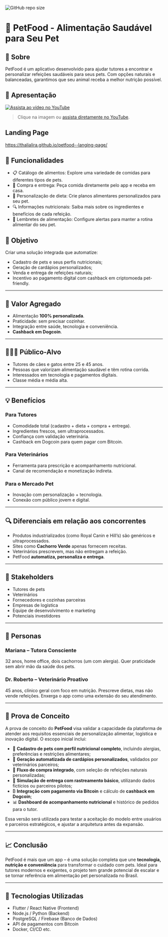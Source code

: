 ![GitHub repo size](https://img.shields.io/github/repo-size/ThaliaLira/petfood-application)

# 🐾 PetFood - Alimentação Saudável para Seu Pet

## 📌 Sobre

PetFood é um aplicativo desenvolvido para ajudar tutores a encontrar e personalizar refeições saudáveis para seus pets. Com opções naturais e balanceadas, garantimos que seu animal receba a melhor nutrição possível.


## 🎥 Apresentação

[![Assista ao vídeo no YouTube](https://img.youtube.com/vi/3JlcyJiyp7U/hqdefault.jpg)](https://youtu.be/3JlcyJiyp7U)

> Clique na imagem ou [assista diretamente no YouTube](https://youtu.be/3JlcyJiyp7U).


## Landing Page

https://thalialira.github.io/petfood--langing-page/

## 🚀 Funcionalidades
- 📋 Catálogo de alimentos: Explore uma variedade de comidas para diferentes tipos de pets.
- 🛒 Compra e entrega: Peça comida diretamente pelo app e receba em casa.
- 🐶 Personalização de dieta: Crie planos alimentares personalizados para seu pet.
- 🔍 Informações nutricionais: Saiba mais sobre os ingredientes e benefícios de cada refeição.
- 📅 Lembretes de alimentação: Configure alertas para manter a rotina alimentar do seu pet.

## 🎯 Objetivo

Criar uma solução integrada que automatize:

- Cadastro de pets e seus perfis nutricionais;
- Geração de cardápios personalizados;
- Venda e entrega de refeições naturais;
- Incentivo ao pagamento digital com cashback em criptomoeda pet-friendly.

---

## 🌟 Valor Agregado

- Alimentação **100% personalizada**.
- Praticidade: sem precisar cozinhar.
- Integração entre saúde, tecnologia e conveniência.
- **Cashback em Dogcoin**.

---

## 🧑‍🤝‍🧑 Público-Alvo

- Tutores de cães e gatos entre 25 e 45 anos.
- Pessoas que valorizam alimentação saudável e têm rotina corrida.
- Interessados em tecnologia e pagamentos digitais.
- Classe média e média alta.

---

## 💡 Benefícios

### Para Tutores
- Comodidade total (cadastro + dieta + compra + entrega).
- Ingredientes frescos, sem ultraprocessados.
- Confiança com validação veterinária.
- Cashback em Dogcoin para quem pagar com Bitcoin.

### Para Veterinários
- Ferramenta para prescrição e acompanhamento nutricional.
- Canal de recomendação e monetização indireta.

### Para o Mercado Pet
- Inovação com personalização + tecnologia.
- Conexão com público jovem e digital.

---

## 🔍 Diferenciais em relação aos concorrentes

- Produtos industrializados (como Royal Canin e Hill’s) são genéricos e ultraprocessados.
- Sites como **Cachorro Verde** apenas fornecem receitas.
- Veterinários prescrevem, mas não entregam a refeição.
- PetFood **automatiza, personaliza e entrega**.

---

## 👥 Stakeholders

- Tutores de pets
- Veterinários
- Fornecedores e cozinhas parceiras
- Empresas de logística
- Equipe de desenvolvimento e marketing
- Potenciais investidores

---

## 👤 Personas

### Mariana – Tutora Consciente
32 anos, home office, dois cachorros (um com alergia). Quer praticidade sem abrir mão da saúde dos pets.

### Dr. Roberto – Veterinário Proativo
45 anos, clínico geral com foco em nutrição. Prescreve dietas, mas não vende refeições. Enxerga o app como uma extensão do seu atendimento.

---

## 🧪 Prova de Conceito

A prova de conceito do **PetFood** visa validar a capacidade da plataforma de atender aos requisitos essenciais de personalização alimentar, logística e inovação digital. O escopo inicial inclui:

- 🐶 **Cadastro de pets com perfil nutricional completo**, incluindo alergias, preferências e restrições alimentares;
- 🧾 **Geração automatizada de cardápios personalizados**, validados por veterinários parceiros;
- 🛒 **Fluxo de compra integrado**, com seleção de refeições naturais personalizadas;
- 🚚 **Simulação de entrega com rastreamento básico**, utilizando dados fictícios ou parceiros pilotos;
- ₿ **Integração com pagamento via Bitcoin** e cálculo de **cashback em Dogcoin**;
- 📊 **Dashboard de acompanhamento nutricional** e histórico de pedidos para o tutor.

Essa versão será utilizada para testar a aceitação do modelo entre usuários e parceiros estratégicos, e ajustar a arquitetura antes da expansão.

---

## 📈 Conclusão

PetFood é mais que um app – é uma solução completa que une **tecnologia, nutrição e conveniência** para transformar o cuidado com pets. Ideal para tutores modernos e exigentes, o projeto tem grande potencial de escalar e se tornar referência em alimentação pet personalizada no Brasil.

---

## 🚀 Tecnologias Utilizadas

- Flutter / React Native (Frontend)
- Node.js / Python (Backend)
- PostgreSQL / Firebase (Banco de Dados)
- API de pagamentos com Bitcoin
- Docker, CI/CD etc.

